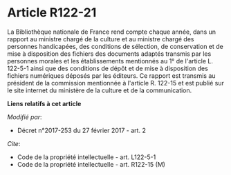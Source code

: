 # Article R122-21

La Bibliothèque nationale de France rend compte chaque année, dans un rapport au ministre chargé de la culture et au ministre
chargé des personnes handicapées, des conditions de sélection, de conservation et de mise à disposition des fichiers des
documents adaptés transmis par les personnes morales et les établissements mentionnés au 1° de l'article L. 122-5-1 ainsi que
des conditions de dépôt et de mise à disposition des fichiers numériques déposés par les éditeurs. Ce rapport est transmis au
président de la commission mentionnée à l'article R. 122-15 et est publié sur le site internet du ministère de la culture et
de la communication.

**Liens relatifs à cet article**

_Modifié par_:

  - Décret n°2017-253 du 27 février 2017 - art. 2

_Cite_:

  - Code de la propriété intellectuelle - art. L122-5-1
  - Code de la propriété intellectuelle - art. R122-15 (M)
